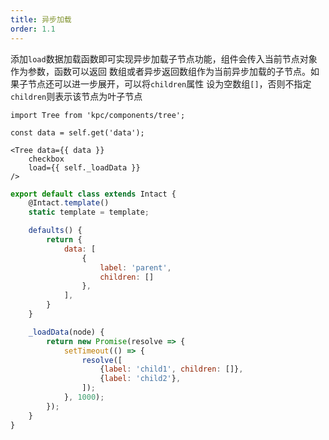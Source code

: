 ```yaml
---
title: 异步加载
order: 1.1
---
```


添加`load`数据加载函数即可实现异步加载子节点功能，组件会传入当前节点对象作为参数，函数可以返回
数组或者异步返回数组作为当前异步加载的子节点。如果子节点还可以进一步展开，可以将`children`属性
设为空数组`[]`，否则不指定`children`则表示该节点为叶子节点

```vdt
import Tree from 'kpc/components/tree';

const data = self.get('data');

<Tree data={{ data }} 
    checkbox
    load={{ self._loadData }}
/>
```

```js
export default class extends Intact {
    @Intact.template()
    static template = template;

    defaults() {
        return {
            data: [
                {
                    label: 'parent',
                    children: []
                },
            ],
        }
    }

    _loadData(node) {
        return new Promise(resolve => {
            setTimeout(() => {
                resolve([
                    {label: 'child1', children: []},
                    {label: 'child2'},
                ]);
            }, 1000);
        });
    }
}

```
